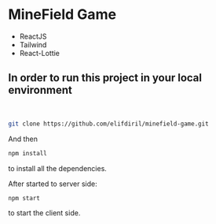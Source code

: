 # MineField Game

- ReactJS
- Tailwind
- React-Lottie


## In order to run this project in your local environment

 <br/>

```bash
git clone https://github.com/elifdiril/minefield-game.git
```

And then

```bash
npm install
```

to install all the dependencies.

After started to server side:

```bash
npm start
```

to start the client side.


